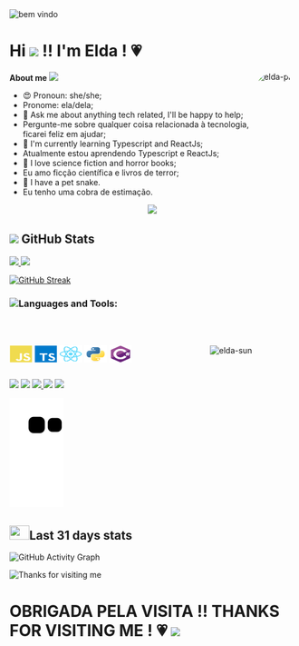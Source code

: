 <img height="350" alt="bem vindo" width="100%" src="https://i.pinimg.com/originals/40/31/ab/4031abad70acc46069766c4c7a228bef.gif" />


<h1>Hi <img src="https://emojis.slackmojis.com/emojis/images/1588315024/8823/hyperkitty.gif?1588315024" width="30" /> !! I'm Elda ! 💗  </h1>

<div align="center">
   <img align="right" alt="elda-pic" height="150" style="border-radius:50px;" 
       src="https://i.pinimg.com/originals/1a/d1/f4/1ad1f4120b2e06eb866f462766920cee.gif">
    </div>

 **About me**
<img src="https://i.pinimg.com/originals/e3/da/93/e3da939bd48f9abb31fea4557fa9a5f1.gif" width="60" />    

- 😍 Pronoun: she/she;
-  Pronome: ela/dela;
- 💬 Ask me about anything tech related, I'll be happy to help;
-  Pergunte-me sobre qualquer coisa relacionada à tecnologia, ficarei feliz em ajudar;
- 🔭 I'm currently learning Typescript and ReactJs;
-  Atualmente estou aprendendo Typescript e ReactJs;
- 📕 I love science fiction and horror books;
- Eu amo ficção científica e livros de terror;
- 🐍 I have a pet snake.
-  Eu tenho uma cobra de estimação.


<p align="center">
  <a href="https://github.com/DenverCoder1/readme-typing-svg"><img src="https://readme-typing-svg.herokuapp.com?color=%f988ff&lines=Always+learning+new+things;Engineering+student"></a>
</p>

 ## <img src="https://media.giphy.com/media/VgCDAzcKvsR6OM0uWg/giphy.gif" width="50"> GitHub Stats
 <div>
  <a href="https://github.com/elda-paz">
  <img height="180em" src="https://github-readme-stats.vercel.app/api?username=elda-paz&show_icons=true&theme=jolly&include_all_commits=true&count_private=true"/>
  <img height="180em" src="https://github-readme-stats.vercel.app/api/top-langs/?username=elda-paz&layout=compact&langs_count=7&theme=jolly"/>
    

[![GitHub Streak](http://github-readme-streak-stats.herokuapp.com?user=elda-paz&theme=jolly&hide_border=true)](https://git.io/streak-stats)
    
<h3><img src="https://emojis.slackmojis.com/emojis/images/1621024394/39092/cat-roll.gif?1621024394" width="28">Languages and Tools:</h3>
  </summary>
</br>
  </p>
  </div>  
<div style="display: inline_block"><br>
    
  <img align="center" alt="elda-Js" height="30" width="40" src="https://raw.githubusercontent.com/devicons/devicon/master/icons/javascript/javascript-plain.svg">
  <img align="center" alt="elda-Ts" height="30" width="40" src="https://raw.githubusercontent.com/devicons/devicon/master/icons/typescript/typescript-plain.svg">
  <img align="center" alt="elda-React" height="30" width="40" src="https://raw.githubusercontent.com/devicons/devicon/master/icons/react/react-original.svg">
  <img align="center" alt="elda-Python" height="30" width="40" src="https://raw.githubusercontent.com/devicons/devicon/master/icons/python/python-original.svg">
  <img align="center" alt="elda-Csharp" height="30" width="40" src="https://raw.githubusercontent.com/devicons/devicon/master/icons/csharp/csharp-original.svg">
    <img align="right" alt="elda-sun" height=""100" width="150" src="https://i.pinimg.com/originals/c2/d6/1d/c2d61d8b124e3a7cbfc4de38a727419a.gif">

</div>
 
 ##
  
</div>  
                                                                                                                                                  
  <a href="https://instagram.com/elda" target="_blank"><img src="https://img.shields.io/badge/-Instagram-%23E4405F?style=for-the-badge&logo=instagram&logoColor=white" target="_blank"></a>
 	<a href="https://www.twitch.tv/elda" target="_blank"><img src="https://img.shields.io/badge/Twitch-9146FF?style=for-the-badge&logo=twitch&logoColor=white" target="_blank"></a>
 <a href="https://discord.gg/wagxzStdcR" target="_blank"><img src="https://img.shields.io/badge/Discord-7289DA?style=for-the-badge&logo=discord&logoColor=white" target="_blank"> 
  <a href = "mailto:eldaoliver.paz@gmail.com"><img src="https://img.shields.io/badge/-Gmail-%23333?style=for-the-badge&logo=gmail&logoColor=white" target="_blank"></a>
  <a href="https://www.linkedin.com/in/eldaoliveira-45875016a" target="_blank"><img src="https://img.shields.io/badge/-LinkedIn-%230077B5?style=for-the-badge&logo=linkedin&logoColor=white" target="_blank"></a> 
 
    
  ![Snake animation](https://github.com/elda-paz/elda-paz/blob/output/github-contribution-grid-snake.svg)
 
</div>
 
## <img src="https://raw.githubusercontent.com/TheDudeThatCode/TheDudeThatCode/master/Assets/Developer.gif" width=35 height=25>Last 31 days stats
                                                                                                           
  ![GitHub Activity Graph](https://activity-graph.herokuapp.com/graph?username=elda-paz&theme=dracula) 
                                                                                                           
                                                                                                         
</div>

 </p>
<img height="350" alt="Thanks for visiting me" width="100%" src="https://i.pinimg.com/originals/b5/f6/6a/b5f66a309cb747fed67e7e6f50a5d2b9.gif" />
                                                                                                                                              
<h1> OBRIGADA PELA VISITA !! THANKS FOR VISITING ME  ! 💗 <img src="https://i.pinimg.com/originals/59/91/da/5991da42769d1826ea219fb3baa827df.gif" width="60" />   </h1>
                                                                                                               


